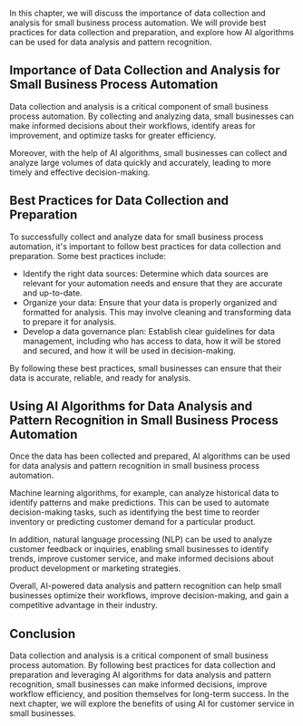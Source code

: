 

In this chapter, we will discuss the importance of data collection and analysis for small business process automation. We will provide best practices for data collection and preparation, and explore how AI algorithms can be used for data analysis and pattern recognition.

Importance of Data Collection and Analysis for Small Business Process Automation
--------------------------------------------------------------------------------

Data collection and analysis is a critical component of small business process automation. By collecting and analyzing data, small businesses can make informed decisions about their workflows, identify areas for improvement, and optimize tasks for greater efficiency.

Moreover, with the help of AI algorithms, small businesses can collect and analyze large volumes of data quickly and accurately, leading to more timely and effective decision-making.

Best Practices for Data Collection and Preparation
--------------------------------------------------

To successfully collect and analyze data for small business process automation, it's important to follow best practices for data collection and preparation. Some best practices include:

* Identify the right data sources: Determine which data sources are relevant for your automation needs and ensure that they are accurate and up-to-date.
* Organize your data: Ensure that your data is properly organized and formatted for analysis. This may involve cleaning and transforming data to prepare it for analysis.
* Develop a data governance plan: Establish clear guidelines for data management, including who has access to data, how it will be stored and secured, and how it will be used in decision-making.

By following these best practices, small businesses can ensure that their data is accurate, reliable, and ready for analysis.

Using AI Algorithms for Data Analysis and Pattern Recognition in Small Business Process Automation
--------------------------------------------------------------------------------------------------

Once the data has been collected and prepared, AI algorithms can be used for data analysis and pattern recognition in small business process automation.

Machine learning algorithms, for example, can analyze historical data to identify patterns and make predictions. This can be used to automate decision-making tasks, such as identifying the best time to reorder inventory or predicting customer demand for a particular product.

In addition, natural language processing (NLP) can be used to analyze customer feedback or inquiries, enabling small businesses to identify trends, improve customer service, and make informed decisions about product development or marketing strategies.

Overall, AI-powered data analysis and pattern recognition can help small businesses optimize their workflows, improve decision-making, and gain a competitive advantage in their industry.

Conclusion
----------

Data collection and analysis is a critical component of small business process automation. By following best practices for data collection and preparation and leveraging AI algorithms for data analysis and pattern recognition, small businesses can make informed decisions, improve workflow efficiency, and position themselves for long-term success. In the next chapter, we will explore the benefits of using AI for customer service in small businesses.
